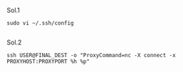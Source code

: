 Sol.1
```
sudo vi ~/.ssh/config


```



Sol.2
```
ssh USER@FINAL_DEST -o "ProxyCommand=nc -X connect -x PROXYHOST:PROXYPORT %h %p"
```
<!--stackedit_data:
eyJoaXN0b3J5IjpbLTE3OTE2MDc0MzldfQ==
-->